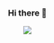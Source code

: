 <div align="center">
  <h3>Hi there 👋</h3>
  <img src="https://github-readme-stats.vercel.app/api/top-langs/?username=amlgnc&layout=compact&theme=tokyonight" />
</div>
